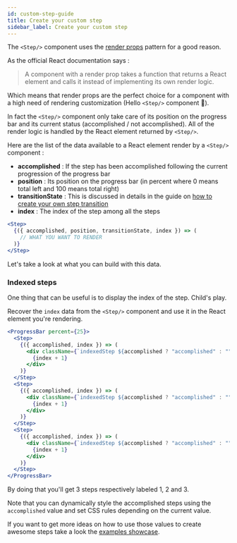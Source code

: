 ```yaml
---
id: custom-step-guide
title: Create your custom step
sidebar_label: Create your custom step
---
```


The `<Step/>` component uses the [render props](https://reactjs.org/docs/render-props.html) pattern for a good reason.

As the official React documentation says :

> A component with a render prop takes a function that returns a React element and calls it instead of implementing its own render logic.

Which means that render props are the perfect choice for a component with a high need of rendering customization (Hello `<Step/>` component 👋).

In fact the `<Step/>` component only take care of its position on the progress bar and its current status (accomplished / not accomplished). All of the render logic is handled by the React element returned by `<Step/>`.

Here are the list of the data available to a React element render by a `<Step/>` component :

- **accomplished** : If the step has been accomplished following the current progression of the progress bar
- **position** : Its position on the progress bar (in percent where 0 means total left and 100 means total right)
- **transitionState** : This is discussed in details in the guide on [how to create your own step transition](/docs/step-transition-guide)
- **index** : The index of the step among all the steps

```jsx
<Step>
  {({ accomplished, position, transitionState, index }) => (
    // WHAT YOU WANT TO RENDER
  )}
</Step>
```

Let's take a look at what you can build with this data.

### Indexed steps

One thing that can be useful is to display the index of the step. Child's play.

Recover the `index` data from the `<Step/>` component and use it in the React element you're rendering.

```jsx
<ProgressBar percent={25}>
  <Step>
    {({ accomplished, index }) => (
      <div className={`indexedStep ${accomplished ? "accomplished" : ""}`}>
        {index + 1}
      </div>
    )}
  </Step>
  <Step>
    {({ accomplished, index }) => (
      <div className={`indexedStep ${accomplished ? "accomplished" : ""}`}>
        {index + 1}
      </div>
    )}
  </Step>
  <Step>
    {({ accomplished, index }) => (
      <div className={`indexedStep ${accomplished ? "accomplished" : ""}`}>
        {index + 1}
      </div>
    )}
  </Step>
</ProgressBar>
```

By doing that you'll get 3 steps respectively labeled 1, 2 and 3.

Note that you can dynamically style the accomplished steps using the `accomplished` value and set CSS rules depending on the current value.

If you want to get more ideas on how to use those values to create awesome steps take a look the [examples showcase](/examples).
